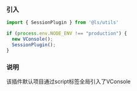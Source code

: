 ### 引入
```javascript
import { SessionPlugin } from '@ls/utils' 

if (process.env.NODE_ENV !== "production") {
  new VConsole();
  SessionPlugin();
}

```

### 说明
该插件默认项目通过script标签全局引入了VConsole
